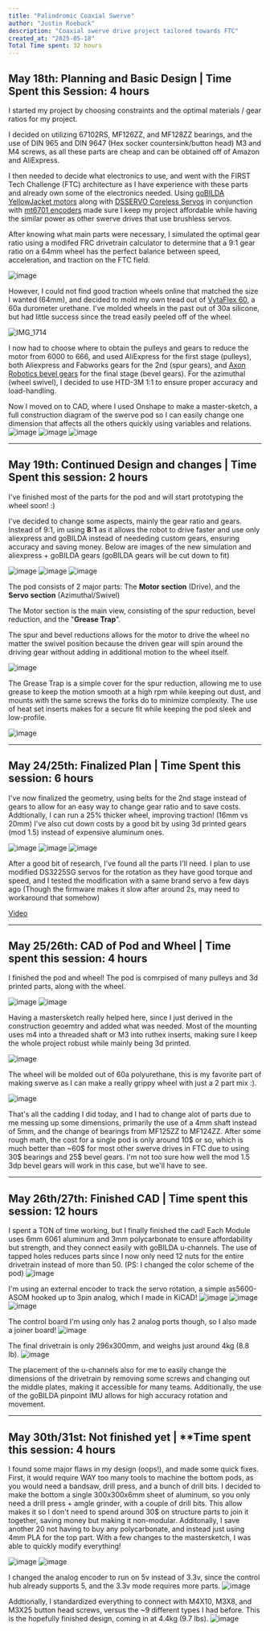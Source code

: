 ```yaml
---
title: "Palindromic Coaxial Swerve"
author: "Justin Roebuck"
description: "Coaxial swerve drive project tailored towards FTC"
created_at: "2025-05-18"
Total Time spent: 32 hours
---
```

## May 18th: Planning and Basic Design | **Time Spent this Session: 4 hours**

I started my project by choosing constraints and the optimal materials / gear ratios for my project.

I decided on utilizing 67102RS, MF126ZZ, and MF128ZZ bearings, and the use of DIN 965 and DIN 9647 (Hex socker countersink/button head) M3 and M4 screws, as all these parts are cheap and can be obtained off of Amazon and AliExpress.

I then needed to decide what electronics to use, and went with the FIRST Tech Challenge (FTC) architecture as I have experience with these parts and already own some of the electronics needed. Using [goBILDA YellowJacket motors](https://www.gobilda.com/modern-robotics-12vdc-motor/) along with [DSSERVO Coreless Servos](https://tinyurl.com/aliexpresdsservo) in conjunction with [mt6701 encoders](https://tinyurl.com/mt6701aliexpress) made sure I keep my project affordable while having the similar power as other swerve drives that use brushless servos.

After knowing what main parts were necessary, I simulated the optimal gear ratio using a modifed FRC drivetrain calculator to determine that a 9:1 gear ratio on a 64mm wheel has the perfect balance between speed, acceleration, and traction on the FTC field.

![image](https://github.com/user-attachments/assets/fef51ce7-05be-407b-9c91-cc009dd0da71)

However, I could not find good traction wheels online that matched the size I wanted (64mm), and decided to mold my own tread out of [VytaFlex 60](https://www.smooth-on.com/products/vytaflex-60/), a 60a durometer urethane. I've molded wheels in the past out of 30a silicone, but had little success since the tread easily peeled off of the wheel.

![IMG_1714](https://github.com/user-attachments/assets/3f99dbbb-0c45-48a0-9b2d-6a07b2cb0b24)

I now had to choose where to obtain the pulleys and gears to reduce the motor from 6000 to 666, and used AliExpress for the first stage (pulleys), both Aliexpress and Fabworks gears for the 2nd (spur gears), and [Axon Robotics bevel gears](https://axon-robotics.com/products/bevels) for the final stage (bevel gears). For the azimuthal (wheel swivel), I decided to use HTD-3M 1:1 to ensure proper accuracy and load-handling.

Now I moved on to CAD, where I used Onshape to make a master-sketch, a full construction diagram of the swerve pod so I can easily change one dimension that affects all the others quickly using variables and relations.
![image](https://github.com/user-attachments/assets/9dff0b21-d7e2-4af9-a94f-c2ddb10212c8)
![image](https://github.com/user-attachments/assets/0556fab5-e69b-4893-9509-846fcb65aa8c)
![image](https://github.com/user-attachments/assets/92ce9aae-08d4-4492-9612-48c15bddb90b)


--------------------------------
## May 19th: Continued Design and changes | **Time Spent this session: 2 hours**

I've finished most of the parts for the pod and will start prototyping the wheel soon! :)

I've decided to change some aspects, mainly the gear ratio and gears. Instead of 9:1, im using **8:1** as it allows the robot to drive faster and use only aliexpress and goBILDA instead of neededing custom gears, ensuring accuracy and saving money. Below are images of the new simulation and aliexpress + goBILDA gears (goBILDA gears will be cut down to fit)

![image](https://github.com/user-attachments/assets/fff9da39-adc7-45e3-be87-5349de8db86a)
![image](https://github.com/user-attachments/assets/ca195e9b-de7a-47ff-81e3-fa0fd8d2e0dd)
![image](https://github.com/user-attachments/assets/8c3e21ec-5579-4371-b5fd-404d97c9044d)

The pod consists of 2 major parts: The **Motor section** (Drive), and the **Servo section** (Azimuthal/Swivel)

The Motor section is the main view, consisting of the spur reduction, bevel reduction, and the "**Grease Trap**".

The spur and bevel reductions allows for the motor to drive the wheel no matter the swivel position because the driven gear will spin around the driving gear without adding in additional motion to the wheel itself.

![image](https://github.com/user-attachments/assets/45e13076-033a-428f-9599-7d5e5a4d1df8)

The Grease Trap is a simple cover for the spur reduction, allowing me to use grease to keep the motion smooth at a high rpm while keeping out dust, and mounts with the same screws the forks do to minimize complexity. The use of heat set inserts makes for a secure fit while keeping the pod sleek and low-profile.

![image](https://github.com/user-attachments/assets/f2c33ac0-868c-4c5d-8793-eb16b04d7c66)

--------------------------------------------------
## May 24/25th: Finalized Plan | **Time Spent this session: 6 hours**

I've now finalized the geometry, using belts for the 2nd stage instead of gears to allow for an easy way to change gear ratio and to save costs. Addtionally, I can run a 25% thicker wheel, improving traction! (16mm vs 20mm)
I've also cut down costs by a good bit by using 3d printed gears (mod 1.5) instead of expensive aluminum ones.

![image](https://github.com/user-attachments/assets/f64d5e95-5569-4184-85aa-3ff498dcfed1)
![image](https://github.com/user-attachments/assets/6ad358b7-a117-4b23-8ad4-e7274b13df6b)
![image](https://github.com/user-attachments/assets/a050e4cb-f8a4-4dde-af1e-81c2c1276f4c)

After a good bit of research, I've found all the parts I'll need. I plan to use modified DS3225SG servos for the rotation as they have good torque and speed, and I tested the modification with a same brand servo a few days ago (Though the firmware makes it slow after around 2s, may need to workaround that somehow)

[Video](https://github.com/user-attachments/assets/cfb90ed9-acf9-4898-8cb2-bad8da67eb40)


----------------------------------------------------
## May 25/26th: CAD of Pod and Wheel | **Time spent this session: 4 hours**

I finished the pod and wheel!
The pod is comrpised of many pulleys and 3d printed parts, along with the wheel.

![image](https://github.com/user-attachments/assets/15f35c81-26a6-4d60-84dd-92cfedf942a5)
![image](https://github.com/user-attachments/assets/e410fe10-0e0a-401c-a179-5ef4dc4d6ce3)

Having a mastersketch really helped here, since I just derived in the construction geoemtry and added what was needed. Most of the mounting uses m4 into a threaded shaft or M3 into ruthex inserts, making sure I keep the whole project robust while mainly being 3d printed.

![image](https://github.com/user-attachments/assets/71e3b4b4-121d-4368-a0a0-5bc7049c0cfd)

The wheel will be molded out of 60a polyurethane, this is my favorite part of making swerve as I can make a really grippy wheel with just a 2 part mix :).

![image](https://github.com/user-attachments/assets/ef01eb55-ebcf-4246-84f5-5d25c6e608dc)

That's all the cadding I did today, and I had to change alot of parts due to me messing up some dimensions, primarily the use of a 4mm shaft instead of 5mm, and the change of bearings from MF125ZZ to MF124ZZ.
After some rough math, the cost for a single pod is only around 10$ or so, which is much better than ~60$ for most other swerve drives in FTC due to using 30$ bearings and 25$ bevel gears. I'm not too sure how well the mod 1.5 3dp bevel gears will work in this case, but we'll have to see.

-----------------------------------------------------
## May 26th/27th: Finished CAD | **Time spent this session: 12 hours**

I spent a TON of time working, but I finally finished the cad!
Each Module uses 6mm 6061 aluminum and 3mm polycarbonate to ensure affordability but strength, and they connect easily with goBILDA u-channels. The use of tapped holes reduces parts since I now only need 12 nuts for the entire drivetrain instead of more than 50. (PS: I changed the color scheme of the pod)
![image](https://github.com/user-attachments/assets/bd4c13cd-e3c0-4338-a07d-f0389f1463a8)

I'm using an external encoder to track the servo rotation, a simple as5600-ASOM hooked up to 3pin analog, which I made in KiCAD!
![image](https://github.com/user-attachments/assets/e2381b3a-fb86-433d-b29e-b170ebfbbbc8)
![image](https://github.com/user-attachments/assets/944e7fe1-1138-45bf-be49-8125b4030763)
![image](https://github.com/user-attachments/assets/52324119-5fc6-4984-80ad-e1bfa2dd1837)

The control board I'm using only has 2 analog ports though, so I also made a joiner board!
![image](https://github.com/user-attachments/assets/505c14f6-694e-46ad-b6b0-73bc3c3df374)

The final drivetrain is only 296x300mm, and weighs just around 4kg (8.8 lb).
![image](https://github.com/user-attachments/assets/c3fb0eaa-5537-49df-8cd3-6862eade02cf)

The placement of the u-channels also for me to easily change the dimensions of the drivetrain by removing some screws and changing out the middle plates, making it accessible for many teams. Additionally, the use of the goBILDA pinpoint IMU allows for high accuracy rotation and movement.

---------------------------------------------------------
## May 30th/31st: Not finished yet | **Time spent this session: **4 hours**

I found some major flaws in my design (oops!), and made some quick fixes. First, it would require WAY too many tools to machine the bottom pods, as you would need a bandsaw, drill press, and a bunch of drill bits. I decided to make the bottom a single 300x300x6mm sheet of aluminum, so you only need a drill press + amgle grinder, with a couple of drill bits. This allow makes it so I don't need to spend around 30$ on structure parts to join it together, saving money but making it non-modular. Additonally, I save another 20 not having to buy any polycarbonate, and instead just using 4mm PLA for the top part. With a few changes to the mastersketch, I was able to quickly modify everything!

![image](https://github.com/user-attachments/assets/899b1fa4-5a46-47ea-b59b-d11edf171349)
![image](https://github.com/user-attachments/assets/a08bdaa5-ed73-4dcd-8c66-55f06b0790f0)

I changed the analog encoder to run on 5v instead of 3.3v, since the control hub already supports 5, and the 3.3v mode requires more parts.
![image](https://github.com/user-attachments/assets/96173116-f4da-4458-a8ac-ae1c4a504d8f)


Addtionally, I standardized everything to connect with M4X10, M3X8, and M3X25 button head screws, versus the ~9 different types I had before.
This is the hopefully finished design, coming in at 4.4kg (9.7 lbs).
![image](https://github.com/user-attachments/assets/beb704df-ff51-4ce9-8f00-c9fc73e7199f)













